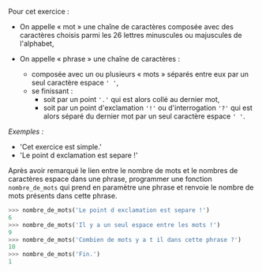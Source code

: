 Pour cet exercice :

- On appelle « mot » une chaîne de caractères composée avec des caractères choisis
parmi les 26 lettres minuscules ou majuscules de l'alphabet,

- On appelle « phrase » une chaîne de caractères :
    - composée avec un ou plusieurs « mots » séparés entre eux par un seul
caractère espace `' '`,
    - se finissant :
        - soit par un point `'.'` qui est alors collé au dernier mot,
        - soit par un point d'exclamation `'!'` ou d'interrogation `'?'` qui est alors
séparé du dernier mot par un seul caractère espace `' '`.

*Exemples :*

- 'Cet exercice est simple.'
- 'Le point d exclamation est separe !'

Après avoir remarqué le lien entre le nombre de mots et le nombres de caractères espace
dans une phrase, programmer une fonction `nombre_de_mots` qui prend en paramètre une
phrase et renvoie le nombre de mots présents dans cette phrase.

```python
>>> nombre_de_mots('Le point d exclamation est separe !')
6
>>> nombre_de_mots('Il y a un seul espace entre les mots !')
9
>>> nombre_de_mots('Combien de mots y a t il dans cette phrase ?')
10
>>> nombre_de_mots('Fin.')
1
```

